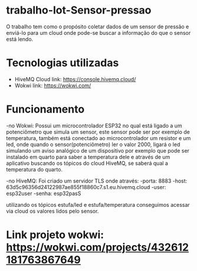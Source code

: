 # trabalho-Iot-Sensor-pressao
O trabalho tem como o propósito coletar dados de um sensor de pressão e 
enviá-lo para um cloud onde pode-se buscar a informação do que o sensor está lendo.
# Tecnologias utilizadas
- HiveMQ Cloud
link: https://console.hivemq.cloud/
- Wokwi
link: https://wokwi.com/
# Funcionamento
-no Wokwi: Possui um microcontrolador ESP32 no qual está ligado a um potenciômetro que 
simula um sensor, este sensor pode ser por exemplo de temperatura, 
também está conectado ao microcontrolador um resistor e um led, onde quando o sensor(potenciômetro) 
ler o valor 2000, ligará o led simulando um aviso analógico de um dispositivo por exemplo que pode
ser instalado em quarto para saber a temperatura dele e através de um aplicativo buscando
os tópicos do cloud HiveMQ, se saberá qual a temperatura do quarto. 

-no HiveMQ: Foi criado um servidor TLS onde através:
-porta: 8883
-host: 63d5c96356d24122987ae855f18860c7.s1.eu.hivemq.cloud
-user: esp32user
-senha: esp32pasS

utilizando os tópicos estufa/led e estufa/temperatura conseguimos acessar via cloud os valores lidos pelo sensor.

# Link projeto wokwi: https://wokwi.com/projects/432612181763867649
